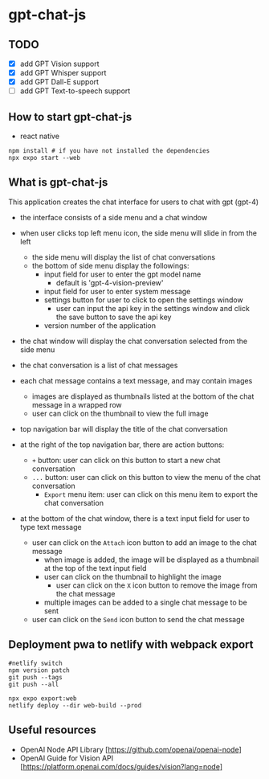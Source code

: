 # gpt-chat-js

## TODO

- [x] add GPT Vision support
- [x] add GPT Whisper support
- [x] add GPT Dall-E support
- [ ] add GPT Text-to-speech support

## How to start gpt-chat-js

- react native

```shell
npm install # if you have not installed the dependencies
npx expo start --web
```

## What is gpt-chat-js

This application creates the chat interface for users to chat with gpt (gpt-4)

- the interface consists of a side menu and a chat window
- when user clicks top left menu icon, the side menu will slide in from the left

  - the side menu will display the list of chat conversations
  - the bottom of side menu display the followings:
    - input field for user to enter the gpt model name
      - default is 'gpt-4-vision-preview'
    - input field for user to enter system message
    - settings button for user to click to open the settings window
      - user can input the api key in the settings window and click the save button to save the api key
    - version number of the application

- the chat window will display the chat conversation selected from the side menu
- the chat conversation is a list of chat messages
- each chat message contains a text message, and may contain images
  - images are displayed as thumbnails listed at the bottom of the chat message in a wrapped row
  - user can click on the thumbnail to view the full image
- top navigation bar will display the title of the chat conversation
- at the right of the top navigation bar, there are action buttons:
  - `+` button: user can click on this button to start a new chat conversation
  - `...` button: user can click on this button to view the menu of the chat conversation
    - `Export` menu item: user can click on this menu item to export the chat conversation
- at the bottom of the chat window, there is a text input field for user to type text message
  - user can click on the `Attach` icon button to add an image to the chat message
    - when image is added, the image will be displayed as a thumbnail at the top of the text input field
    - user can click on the thumbnail to highlight the image
      - user can click on the `X` icon button to remove the image from the chat message
    - multiple images can be added to a single chat message to be sent
  - user can click on the `Send` icon button to send the chat message

<!-- ## Workbox CLI to generate a complete service worker

```shell
npx workbox-cli generateSW workbox-config.js
``` -->

## Deployment pwa to netlify with webpack export

```shell
#netlify switch
npm version patch
git push --tags
git push --all

npx expo export:web
netlify deploy --dir web-build --prod

```

## Useful resources

- OpenAI Node API Library [https://github.com/openai/openai-node]
- OpenAI Guide for Vision API [https://platform.openai.com/docs/guides/vision?lang=node]
